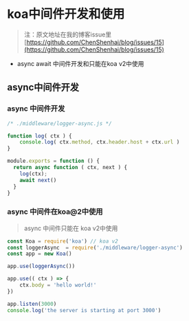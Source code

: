 # koa中间件开发和使用

> 注：原文地址在我的博客issue里[https://github.com/ChenShenhai/blog/issues/15](https://github.com/ChenShenhai/blog/issues/15)

- async await 中间件开发和只能在koa v2中使用

## async中间件开发

### async 中间件开发


```js
/* ./middleware/logger-async.js */

function log( ctx ) {
    console.log( ctx.method, ctx.header.host + ctx.url )
}

module.exports = function () {
  return async function ( ctx, next ) {
    log(ctx);
    await next()
  }
}

```

### async 中间件在koa@2中使用

> async 中间件只能在 koa v2中使用

```js
const Koa = require('koa') // koa v2
const loggerAsync  = require('./middleware/logger-async')
const app = new Koa()

app.use(loggerAsync())

app.use(( ctx ) => {
    ctx.body = 'hello world!'
})

app.listen(3000)
console.log('the server is starting at port 3000')
```
